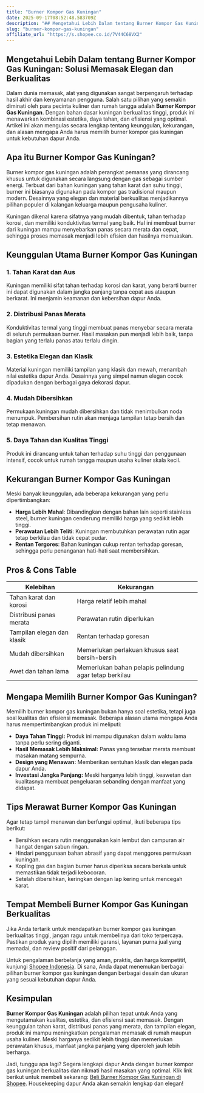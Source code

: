 ```yaml
---
title: "Burner Kompor Gas Kuningan"
date: 2025-09-17T08:52:48.583709Z
description: "## Mengetahui Lebih Dalam tentang Burner Kompor Gas Kuningan: Solusi Memasak Elegan dan Berkualitas..."
slug: "burner-kompor-gas-kuningan"
affiliate_url: "https://s.shopee.co.id/7V44C68VX2"
---
```

## Mengetahui Lebih Dalam tentang Burner Kompor Gas Kuningan: Solusi Memasak Elegan dan Berkualitas

Dalam dunia memasak, alat yang digunakan sangat berpengaruh terhadap hasil akhir dan kenyamanan pengguna. Salah satu pilihan yang semakin diminati oleh para pecinta kuliner dan rumah tangga adalah **Burner Kompor Gas Kuningan**. Dengan bahan dasar kuningan berkualitas tinggi, produk ini menawarkan kombinasi estetika, daya tahan, dan efisiensi yang optimal. Artikel ini akan mengulas secara lengkap tentang keunggulan, kekurangan, dan alasan mengapa Anda harus memilih burner kompor gas kuningan untuk kebutuhan dapur Anda.

## Apa itu Burner Kompor Gas Kuningan?

Burner kompor gas kuningan adalah perangkat pemanas yang dirancang khusus untuk digunakan secara langsung dengan gas sebagai sumber energi. Terbuat dari bahan kuningan yang tahan karat dan suhu tinggi, burner ini biasanya digunakan pada kompor gas tradisional maupun modern. Desainnya yang elegan dan material berkualitas menjadikannya pilihan populer di kalangan keluarga maupun pengusaha kuliner.

Kuningan dikenal karena sifatnya yang mudah dibentuk, tahan terhadap korosi, dan memiliki konduktivitas termal yang baik. Hal ini membuat burner dari kuningan mampu menyebarkan panas secara merata dan cepat, sehingga proses memasak menjadi lebih efisien dan hasilnya memuaskan.

## Keunggulan Utama Burner Kompor Gas Kuningan

### 1. Tahan Karat dan Aus
Kuningan memiliki sifat tahan terhadap korosi dan karat, yang berarti burner ini dapat digunakan dalam jangka panjang tanpa cepat aus ataupun berkarat. Ini menjamin keamanan dan kebersihan dapur Anda.

### 2. Distribusi Panas Merata
Konduktivitas termal yang tinggi membuat panas menyebar secara merata di seluruh permukaan burner. Hasil masakan pun menjadi lebih baik, tanpa bagian yang terlalu panas atau terlalu dingin.

### 3. Estetika Elegan dan Klasik
Material kuningan memiliki tampilan yang klasik dan mewah, menambah nilai estetika dapur Anda. Desainnya yang simpel namun elegan cocok dipadukan dengan berbagai gaya dekorasi dapur.

### 4. Mudah Dibersihkan
Permukaan kuningan mudah dibersihkan dan tidak menimbulkan noda menumpuk. Pembersihan rutin akan menjaga tampilan tetap bersih dan tetap menawan.

### 5. Daya Tahan dan Kualitas Tinggi
Produk ini dirancang untuk tahan terhadap suhu tinggi dan penggunaan intensif, cocok untuk rumah tangga maupun usaha kuliner skala kecil.

## Kekurangan Burner Kompor Gas Kuningan

Meski banyak keunggulan, ada beberapa kekurangan yang perlu dipertimbangkan:

- **Harga Lebih Mahal**: Dibandingkan dengan bahan lain seperti stainless steel, burner kuningan cenderung memiliki harga yang sedikit lebih tinggi.
- **Perawatan Lebih Teliti**: Kuningan membutuhkan perawatan rutin agar tetap berkilau dan tidak cepat pudar.
- **Rentan Tergores**: Bahan kuningan cukup rentan terhadap goresan, sehingga perlu penanganan hati-hati saat membersihkan.

## Pros & Cons Table

| Kelebihan                              | Kekurangan                            |
|----------------------------------------|----------------------------------------|
| Tahan karat dan korosi               | Harga relatif lebih mahal           |
| Distribusi panas merata              | Perawatan rutin diperlukan            |
| Tampilan elegan dan klasik           | Rentan terhadap goresan              |
| Mudah dibersihkan                     | Memerlukan perlakuan khusus saat bersih-bersih |
| Awet dan tahan lama                  | Memerlukan bahan pelapis pelindung agar tetap berkilau |

## Mengapa Memilih Burner Kompor Gas Kuningan?

Memilih burner kompor gas kuningan bukan hanya soal estetika, tetapi juga soal kualitas dan efisiensi memasak. Beberapa alasan utama mengapa Anda harus mempertimbangkan produk ini meliputi:

- **Daya Tahan Tinggi:** Produk ini mampu digunakan dalam waktu lama tanpa perlu sering diganti.
- **Hasil Memasak Lebih Maksimal:** Panas yang tersebar merata membuat masakan matang sempurna.
- **Design yang Menawan:** Memberikan sentuhan klasik dan elegan pada dapur Anda.
- **Investasi Jangka Panjang:** Meski harganya lebih tinggi, keawetan dan kualitasnya membuat pengeluaran sebanding dengan manfaat yang didapat.

## Tips Merawat Burner Kompor Gas Kuningan

Agar tetap tampil menawan dan berfungsi optimal, ikuti beberapa tips berikut:

- Bersihkan secara rutin menggunakan kain lembut dan campuran air hangat dengan sabun ringan.
- Hindari penggunaan bahan abrasif yang dapat menggores permukaan kuningan.
- Kopling gas dan bagian burner harus diperiksa secara berkala untuk memastikan tidak terjadi kebocoran.
- Setelah dibersihkan, keringkan dengan lap kering untuk mencegah karat.

## Tempat Membeli Burner Kompor Gas Kuningan Berkualitas

Jika Anda tertarik untuk mendapatkan burner kompor gas kuningan berkualitas tinggi, jangan ragu untuk membelinya dari toko terpercaya. Pastikan produk yang dipilih memiliki garansi, layanan purna jual yang memadai, dan review positif dari pelanggan.

Untuk pengalaman berbelanja yang aman, praktis, dan harga kompetitif, kunjungi [Shopee Indonesia](https://s.shopee.co.id/7V44C68VX2). Di sana, Anda dapat menemukan berbagai pilihan burner kompor gas kuningan dengan berbagai desain dan ukuran yang sesuai kebutuhan dapur Anda.

## Kesimpulan

**Burner Kompor Gas Kuningan** adalah pilihan tepat untuk Anda yang mengutamakan kualitas, estetika, dan efisiensi saat memasak. Dengan keunggulan tahan karat, distribusi panas yang merata, dan tampilan elegan, produk ini mampu meningkatkan pengalaman memasak di rumah maupun usaha kuliner. Meski harganya sedikit lebih tinggi dan memerlukan perawatan khusus, manfaat jangka panjang yang diperoleh jauh lebih berharga.

Jadi, tunggu apa lagi? Segera lengkapi dapur Anda dengan burner kompor gas kuningan berkualitas dan nikmati hasil masakan yang optimal. Klik link berikut untuk membeli sekarang: [Beli Burner Kompor Gas Kuningan di Shopee](https://s.shopee.co.id/7V44C68VX2). Housekeeping dapur Anda akan semakin lengkap dan elegan!